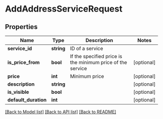 # AddAddressServiceRequest

## Properties
Name | Type | Description | Notes
------------ | ------------- | ------------- | -------------
**service_id** | **string** | ID of a service | 
**is_price_from** | **bool** | If the specified price is the minimum price of the service | [optional] 
**price** | **int** | Minimum price | [optional] 
**description** | **string** |  | [optional] 
**is_visible** | **bool** |  | [optional] 
**default_duration** | **int** |  | [optional] 

[[Back to Model list]](../../README.md#documentation-for-models) [[Back to API list]](../../README.md#documentation-for-api-endpoints) [[Back to README]](../../README.md)

